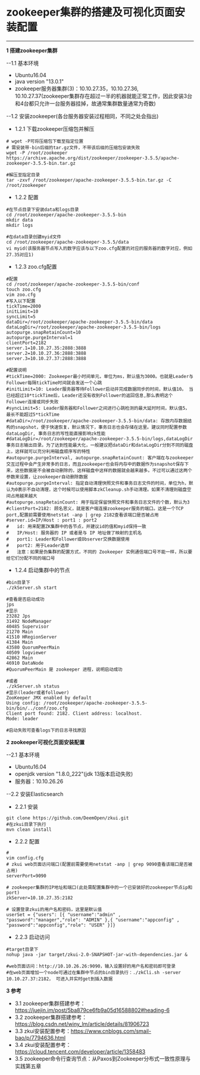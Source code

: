 # zookeeper集群的搭建及可视化页面安装配置

---

**1 搭建zookeeper集群**

--1.1 基本环境
- Ubuntu16.04
- java version "13.0.1"
- zookeeper服务器集群(3)：10.10.27.35，10.10.27.36, 10.10.27.37(zookeeper集群存在超过一半的机器就能正常工作，因此安装3台和4台都只允许一台服务器挂掉，故通常集群数量通常为奇数)
    
    
--1.2 安装zookeeper(各台服务器安装过程相同，不同之处会指出)
- 1.2.1 下载zookeeper压缩包并解压
~~~
# wget -P可将压缩包下载至指定位置
# 需安装带-bin后缀的tar.gz文件，不带该后缀的压缩包安装失败
wget -P /root/zookeeper https://archive.apache.org/dist/zookeeper/zookeeper-3.5.5/apache-zookeeper-3.5.5-bin.tar.gz

#解压至指定目录
tar -zxvf /root/zookeeper/apache-zookeeper-3.5.5-bin.tar.gz -C /root/zookeeper
~~~

- 1.2.2 配置
~~~
#在节点目录下安装data和logs目录
cd /root/zookeeper/apache-zookeeper-3.5.5-bin
mkdir data
mkdir logs

#在data目录创建myid文件
cd /root/zookeeper/apache-zookeeper-3.5.5/data
vi myid(该服务器节点写入的数字应该与以下zoo.cfg配置的对应的服务器的数字对应，例如27.35对应1)

~~~

- 1.2.3 zoo.cfg配置
~~~
#配置
cd /root/zookeeper/apache-zookeeper-3.5.5-bin/conf
touch zoo.cfg
vim zoo.cfg
#写入以下配置
tickTime=2000
initLimit=10
syncLimit=5
dataDir=/root/zookeeper/apache-zookeeper-3.5.5-bin/data
dataLogDir=/root/zookeeper/apache-zookeeper-3.5.5-bin/logs
autopurge.snapRetainCount=10
autopurge.purgeInterval=1
clientPort=2182
server.1=10.10.27.35:2888:3888
server.2=10.10.27.36:2888:3888
server.3=10.10.27.37:2888:3888

#配置说明
#tickTime=2000: Zookeeper最小时间单元，单位为ms，默认值为3000。也就是Leader与Follower每隔tickTime时间就会发送一个心跳
#initLimit=10: Leader服务器等待Follower启动并完成数据同步的时间，默认值10。 当已经超过10*tickTime后，Leader还没有收到Follower的返回信息,那么表明这个Follower连接或同步失败
#syncLimit=5: Leader服务器和Follower之间进行心跳检测的最大延时时间，默认值5，最长不能超过5*tickTime
#dataDir=/root/zookeeper/apache-zookeeper-3.5.5-bin/data: 存放内存数据结构的snapshot，便于快速恢复，默认情况下，事务日志也会存储在这里。建议同时配置参数dataLogDir, 事务日志的写性能直接影响zk性能
#dataLogDir=/root/zookeeper/apache-zookeeper-3.5.5-bin/logs,dataLogDir事务日志输出目录。为了达到性能最大化，一般建议把dataDir和dataLogDir分到不同的磁盘上，这样就可以充分利用磁盘顺序写的特性
#autopurge.purgeInterval, autopurge.snapRetainCount: 客户端在与zookeeper交互过程中会产生非常多的日志，而且zookeeper也会将内存中的数据作为snapshot保存下来，这些数据是不会被自动删除的，这样磁盘中这样的数据就会越来越多。不过可以通过这两个参数来设置，让zookeeper自动删除数据
#autopurge.purgeInterval: 指定自动清理快照文件和事务日志文件的时间，单位为h，默认为0表示不自动清理，这个时候可以使用脚本zkCleanup.sh手动清理。如果不清理则磁盘空间占用越来越大
#autopurge.snapRetainCount: 用于指定保留快照文件和事务日志文件的个数，默认为3
#clientPort=2182: 顾名思义，就是客户端连接zookeeper服务的端口。这是一个TCP port,配置前需要使用netstat -anp | grep 2182查看该端口是否被占用
#server.id=IP/Host : port1 : port2
#   id: 用来配置ZK集群中的各节点，并建议id的值和myid保持一致
#   IP/Host: 服务器的 IP 或者是与 IP 地址做了映射的主机名
#   port1: Leader和Follower或Observer交换数据使用
#   port2: 用于Leader选举
#   注意：如果是伪集群的配置方式，不同的 Zookeeper 实例通信端口号不能一样，所以要给它们分配不同的端口号
~~~

- 1.2.4 启动集群中的节点 
~~~
#bin目录下
./zkServer.sh start

#查看是否启动成功
jps
#显示
23282 Jps
31492 NodeManager
40485 Supervisor
21270 Main
41510 HRegionServer
41384 Main
43580 QuorumPeerMain
40509 logviewer
42862 Main
46910 DataNode
#QuorumPeerMain 是 zookeeper 进程，说明启动成功

#或者
./zkServer.sh status
#显示(leader或者follower)
ZooKeeper JMX enabled by default
Using config: /root/zookeeper/apache-zookeeper-3.5.5-bin/bin/../conf/zoo.cfg
Client port found: 2182. Client address: localhost.
Mode: leader

#启动失败可查看logs下的日志寻找原因
~~~

**2 zookeeper可视化页面安装配置**

--2.1 基本环境
- Ubuntu16.04
- openjdk version "1.8.0_222"(jdk 13版本启动失败)
- 服务器：10.10.26.26

--2.2 安装Elasticsearch
- 2.2.1 安装
~~~
git clone https://github.com/DeemOpen/zkui.git
#在zkui目录下执行
mvn clean install
~~~

- 2.2.2 配置
~~~
#
vim config.cfg
# zkui web页面访问端口(配置前需要使用netstat -anp | grep 9090查看该端口是否被占用)
serverPort=9090

# zookeeper集群的IP地址和端口(此处需配置集群中的一个已安装好的zookeeper节点ip和port)
zkServer=10.10.27.35:2182

# 设置登录zkui的用户名和密码，这里是默认值
userSet = {"users": [{ "username":"admin" , "password":"manager","role": "ADMIN" },{ "username":"appconfig" , "password":"appconfig","role": "USER" }]}
~~~

- 2.2.3 启动访问
~~~
#target目录下
nohup java -jar target/zkui-2.0-SNAPSHOT-jar-with-dependencies.jar &

#web页面访问：http://10.10.26.26:9090，输入设置好的用户名和密码即可登录
#在web页面增加一个node可通过在集群中节点的bin目录执行：./zkCli.sh -server 10.10.27.37:2182， 可进入并实时get到插入数据
~~~

**3 参考**
- 3.1 zookeeper集群搭建参考：https://juejin.im/post/5ba879ce6fb9a05d16588802#heading-6
- 3.2 zookeeper集群搭建参考：https://blog.csdn.net/winy_lm/article/details/81906723
- 3.3 zkui安装配置参考：https://www.cnblogs.com/smail-bao/p/7794636.html
- 3.4 zkui安装配置参考：https://cloud.tencent.com/developer/article/1358483
- 3.5 zookeeper命令行查询节点：从Paxos到Zookeeper分布式一致性原理与实践第五章